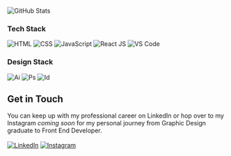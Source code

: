 ![GitHub Stats](https://github-readme-stats.vercel.app/api?username=chadrakh&count_private=true&show_icons=true&theme=onedark&custom_title=Chadrak's&nbsp;GitHub&nbsp;Profile&bg_color=0d1117&icon_color=61DAFB&text_color=ffffff&title_color=ffffff&include_all_commits=true)

### Tech Stack
![HTML](https://img.shields.io/badge/HTML5-20232A?style=for-the-badge&logo=html5&logoColor=E34F26)
![CSS](https://img.shields.io/badge/CSS3-20232A?style=for-the-badge&logo=css3&logoColor=1572B6)
![JavaScript](https://img.shields.io/badge/JavaScript-20232A?style=for-the-badge&logo=javascript&logoColor=F7DF1E)
![React JS](	https://img.shields.io/badge/React-20232A?style=for-the-badge&logo=react&logoColor=61DAFB)
![VS Code](https://img.shields.io/badge/Visual_Studio_Code-20232A?style=for-the-badge&logo=visual%20studio%20code&logoColor=0078D4)

### Design Stack
![Ai](https://img.shields.io/badge/Adobe%20Illustrator-20232A?style=for-the-badge&logo=adobe%20illustrator&logoColor=FF9A00)
![Ps](https://img.shields.io/badge/Adobe%20Photoshop-20232A?style=for-the-badge&logo=Adobe%20Photoshop&logoColor=31A8FF)
![Id](https://img.shields.io/badge/Adobe%20InDesign-20232A?style=for-the-badge&logo=Adobe%20InDesign&logoColor=FF3366)

## Get in Touch
You can keep up with my professional career on LinkedIn or hop over to my Instagram <i> coming soon </i> for my personal journey from Graphic Design graduate to Front End Developer.
<br /><br />
[![LinkedIn](https://img.shields.io/badge/LinkedIn-20232A.svg?style=for-the-badge&logo=Instagram&logoColor=0077B5)](https://www.linkedin.com/in/chadrak-holondo-5622a91bb/)
[![Instagram](https://img.shields.io/badge/Instagram-20232A.svg?style=for-the-badge&logo=Instagram&logoColor=23E4405F)](https://www.instagram.com/chadrak.ai/)

<!-- Stats & Badges
Stats: https://github.com/anuraghazra/github-readme-stats
Badges: https://github.com/alexandresanlim/Badges4-README.md-Profile
-->
